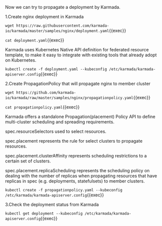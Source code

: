 Now we can try to propagate a deployment by Karmada.

1.Create nginx deployment in Karmada

`wget https://raw.githubusercontent.com/karmada-io/karmada/master/samples/nginx/deployment.yaml`{{exec}}

`cat deployment.yaml`{{exec}}

Karmada uses Kubernetes Native API definition for federated resource template, to make it easy to integrate with existing tools that already adopt on Kubernetes.

`kubectl create -f deployment.yaml --kubeconfig /etc/karmada/karmada-apiserver.config`{{exec}}

2.Create PropagationPolicy that will propagate nginx to member cluster

`wget https://github.com/karmada-io/karmada/raw/master/samples/nginx/propagationpolicy.yaml`{{exec}}

`cat propagationpolicy.yaml`{{exec}}

Karmada offers a standalone Propagation(placement) Policy API to define multi-cluster scheduling and spreading requirements.

spec.resourceSelectors used to select resources.

spec.placement represents the rule for select clusters to propagate resources.

spec.placement.clusterAffinity represents scheduling restrictions to a certain set of clusters.

spec.placement.replicaScheduling represents the scheduling policy on dealing with the number of replicas when propagating resources that have replicas in spec (e.g. deployments, statefulsets) to member clusters.

`kubectl create -f propagationpolicy.yaml --kubeconfig /etc/karmada/karmada-apiserver.config`{{exec}}

3.Check the deployment status from Karmada

`kubectl get deployment --kubeconfig /etc/karmada/karmada-apiserver.config`{{exec}}